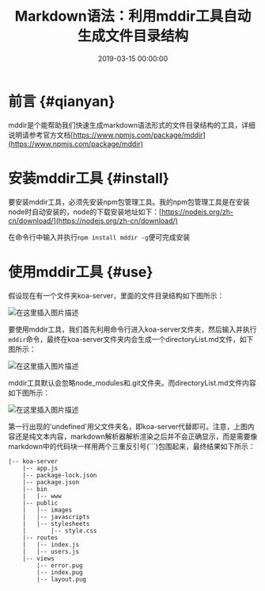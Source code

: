 ﻿---
layout: post
title: Markdown语法：利用mddir工具自动生成文件目录结构
date: 2019-03-15 00:00:00
categories: 
- Markdown
tags: 
- Markdown
- Mddir
description: mddir是个能帮助我们快速生成markdown语法形式的文件目录结构的工具。
---




# 前言  {#qianyan}
mddir是个能帮助我们快速生成markdown语法形式的文件目录结构的工具，详细说明请参考官方文档[https://www.npmjs.com/package/mddir](https://www.npmjs.com/package/mddir)

# 安装mddir工具  {#install}
要安装mddir工具，必须先安装npm包管理工具。我的npm包管理工具是在安装node时自动安装的，node的下载安装地址如下：[https://nodejs.org/zh-cn/download/](https://nodejs.org/zh-cn/download/)

在命令行中输入并执行`npm install mddir -g`便可完成安装

# 使用mddir工具  {#use}
假设现在有一个文件夹koa-server，里面的文件目录结构如下图所示：

![在这里插入图片描述](https://raw.githubusercontent.com/watchcat2k/watchcat2k.github.io/master/styles/images/blogImage/2019-03/2019-03-16-5.png)

要使用mddir工具，我们首先利用命令行进入koa-server文件夹，然后输入并执行`mddir`命令，最终在koa-server文件夹内会生成一个directoryList.md文件，如下图所示：

![在这里插入图片描述](https://raw.githubusercontent.com/watchcat2k/watchcat2k.github.io/master/styles/images/blogImage/2019-03/2019-03-16-6.png)

mddir工具默认会忽略node_modules和.git文件夹。而directoryList.md文件内容如下图所示：

![在这里插入图片描述](https://raw.githubusercontent.com/watchcat2k/watchcat2k.github.io/master/styles/images/blogImage/2019-03/2019-03-16-7.png)

第一行出现的'undefined'用父文件夹名，即koa-server代替即可。注意，上图内容还是纯文本内容，markdown解析器解析渲染之后并不会正确显示，而是需要像markdown中的代码块一样用两个三重反引号(```)包围起来，最终结果如下所示：
```
|-- koa-server
    |-- app.js
    |-- package-lock.json
    |-- package.json
    |-- bin
    |   |-- www
    |-- public
    |   |-- images
    |   |-- javascripts
    |   |-- stylesheets
    |       |-- style.css
    |-- routes
    |   |-- index.js
    |   |-- users.js
    |-- views
        |-- error.pug
        |-- index.pug
        |-- layout.pug

```



